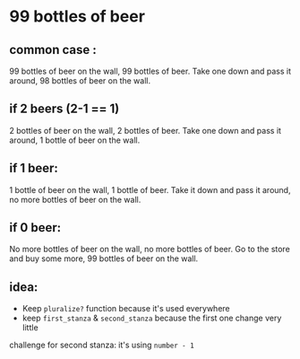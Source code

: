 # 99 bottles of beer

## common case :

99 bottles of beer on the wall, 99 bottles of beer.
Take one down and pass it around, 98 bottles of beer on the wall.

## if 2 beers (2-1 == 1)

2 bottles of beer on the wall, 2 bottles of beer.
Take one down and pass it around, 1 bottle of beer on the wall.


## if 1 beer:

1 bottle of beer on the wall, 1 bottle of beer.
Take it down and pass it around, no more bottles of beer on the wall.

## if 0 beer:

No more bottles of beer on the wall, no more bottles of beer.
Go to the store and buy some more, 99 bottles of beer on the wall.

## idea:

* Keep `pluralize?` function because it's used everywhere
* keep `first_stanza` & `second_stanza` because the first one change very little


challenge for second stanza: it's using `number - 1`





